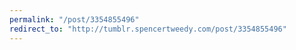 ```yaml
---
permalink: "/post/3354855496"
redirect_to: "http://tumblr.spencertweedy.com/post/3354855496"
---
```

